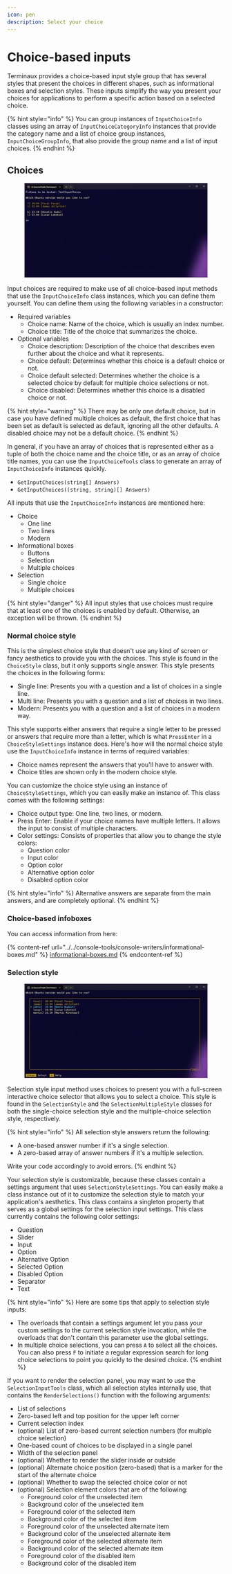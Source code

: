 ```yaml
---
icon: pen
description: Select your choice
---
```


# Choice-based inputs

Terminaux provides a choice-based input style group that has several styles that present the choices in different shapes, such as informational boxes and selection styles. These inputs simplify the way you present your choices for applications to perform a specific action based on a selected choice.

{% hint style="info" %}
You can group instances of `InputChoiceInfo` classes using an array of `InputChoiceCategoryInfo` instances that provide the category name and a list of choice group instances, `InputChoiceGroupInfo`, that also provide the group name and a list of input choices.
{% endhint %}

## Choices

<figure><img src="../../../.gitbook/assets/image (2).png" alt=""><figcaption></figcaption></figure>

Input choices are required to make use of all choice-based input methods that use the `InputChoiceInfo` class instances, which you can define them yourself. You can define them using the following variables in a constructor:

* Required variables
  * Choice name: Name of the choice, which is usually an index number.
  * Choice title: Title of the choice that summarizes the choice.
* Optional variables
  * Choice description: Description of the choice that describes even further about the choice and what it represents.
  * Choice default: Determines whether this choice is a default choice or not.
  * Choice default selected: Determines whether the choice is a selected choice by default for multiple choice selections or not.
  * Choice disabled: Determines whether this choice is a disabled choice or not.

{% hint style="warning" %}
There may be only one default choice, but in case you have defined multiple choices as default, the first choice that has been set as default is selected as default, ignoring all the other defaults. A disabled choice may not be a default choice.
{% endhint %}

In general, if you have an array of choices that is represented either as a tuple of both the choice name and the choice title, or as an array of choice title names, you can use the `InputChoiceTools` class to generate an array of `InputChoiceInfo` instances quickly.

* `GetInputChoices(string[] Answers)`
* `GetInputChoices((string, string)[] Answers)`

All inputs that use the `InputChoiceInfo` instances are mentioned here:

* Choice
  * One line
  * Two lines
  * Modern
* Informational boxes
  * Buttons
  * Selection
  * Multiple choices
* Selection
  * Single choice
  * Multiple choices

{% hint style="danger" %}
All input styles that use choices must require that at least one of the choices is enabled by default. Otherwise, an exception will be thrown.
{% endhint %}

### Normal choice style

This is the simplest choice style that doesn't use any kind of screen or fancy aesthetics to provide you with the choices. This style is found in the `ChoiceStyle` class, but it only supports single answer. This style presents the choices in the following forms:

* Single line: Presents you with a question and a list of choices in a single line.
* Multi line: Presents you with a question and a list of choices in two lines.
* Modern: Presents you with a question and a list of choices in a modern way.

This style supports either answers that require a single letter to be pressed or answers that require more than a letter, which is what `PressEnter` in a `ChoiceStyleSettings` instance does. Here's how will the normal choice style use the `InputChoiceInfo` instance in terms of required variables:

* Choice names represent the answers that you'll have to answer with.
* Choice titles are shown only in the modern choice style.

You can customize the choice style using an instance of `ChoiceStyleSettings`, which you can easily make an instance of. This class comes with the following settings:

* Choice output type: One line, two lines, or modern.
* Press Enter: Enable if your choice names have multiple letters. It allows the input to consist of multiple characters.
* Color settings: Consists of properties that allow you to change the style colors:
  * Question color
  * Input color
  * Option color
  * Alternative option color
  * Disabled option color

{% hint style="info" %}
Alternative answers are separate from the main answers, and are completely optional.
{% endhint %}

### Choice-based infoboxes

You can access information from here:

{% content-ref url="../../console-tools/console-writers/informational-boxes.md" %}
[informational-boxes.md](../../console-tools/console-writers/informational-boxes.md)
{% endcontent-ref %}

### Selection style

<figure><img src="../../../.gitbook/assets/image (3).png" alt=""><figcaption></figcaption></figure>

Selection style input method uses choices to present you with a full-screen interactive choice selector that allows you to select a choice. This style is found in the `SelectionStyle` and the `SelectionMultipleStyle` classes for both the single-choice selection style and the multiple-choice selection style, respectively.

{% hint style="info" %}
All selection style answers return the following:

* A one-based answer number if it's a single selection.
* A zero-based array of answer numbers if it's a multiple selection.

Write your code accordingly to avoid errors.
{% endhint %}

Your selection style is customizable, because these classes contain a settings argument that uses `SelectionStyleSettings`. You can easily make a class instance out of it to customize the selection style to match your application's aesthetics. This class contains a singleton property that serves as a global settings for the selection input settings. This class currently contains the following color settings:

* Question
* Slider
* Input
* Option
* Alternative Option
* Selected Option
* Disabled Option
* Separator
* Text

{% hint style="info" %}
Here are some tips that apply to selection style inputs:

* The overloads that contain a settings argument let you pass your custom settings to the current selection style invocation, while the overloads that don't contain this parameter use the global settings.
* In multiple choice selections, you can press `A` to select all the choices. You can also press `F` to initiate a regular expression search for long choice selections to point you quickly to the desired choice.
{% endhint %}

If you want to render the selection panel, you may want to use the `SelectionInputTools` class, which all selection styles internally use, that contains the `RenderSelections()` function with the following arguments:

* List of selections
* Zero-based left and top position for the upper left corner
* Current selection index
* (optional) List of zero-based current selection numbers (for multiple choice selection)
* One-based count of choices to be displayed in a single panel
* Width of the selection panel
* (optional) Whether to render the slider inside or outside
* (optional) Alternate choice position (zero-based) that is a marker for the start of the alternate choice
* (optional) Whether to swap the selected choice color or not
* (optional) Selection element colors that are of the following:
  * Foreground color of the unselected item
  * Background color of the unselected item
  * Foreground color of the selected item
  * Background color of the selected item
  * Foreground color of the unselected alternate item
  * Background color of the unselected alternate item
  * Foreground color of the selected alternate item
  * Background color of the selected alternate item
  * Foreground color of the disabled item
  * Background color of the disabled item
